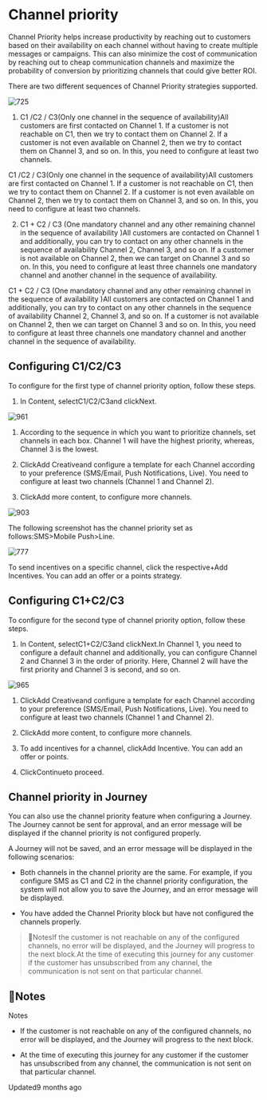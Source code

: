 # Channel priority

Channel Priority helps increase productivity by reaching out to customers based on their availability on each channel without having to create multiple messages or campaigns. This can also minimize the cost of communication by reaching out to cheap communication channels and maximize the probability of conversion by prioritizing channels that could give better ROI.

There are two different sequences of Channel Priority strategies supported.

![725](https://files.readme.io/59150ef-3f5Kil11PkvEy1QYYSSuwFcl7ML3UE3diw.png)

1. C1 /C2 / C3(Only one channel in the sequence of availability)All customers are first contacted on Channel 1. If a customer is not reachable on C1, then we try to contact them on Channel 2. If a customer is not even available on Channel 2, then we try to contact them on Channel 3, and so on. In this, you need to configure at least two channels.

C1 /C2 / C3(Only one channel in the sequence of availability)All customers are first contacted on Channel 1. If a customer is not reachable on C1, then we try to contact them on Channel 2. If a customer is not even available on Channel 2, then we try to contact them on Channel 3, and so on. In this, you need to configure at least two channels.

2. C1 + C2 / C3 (One mandatory channel and any other remaining channel in the sequence of availability )All customers are contacted on Channel 1 and additionally, you can try to contact on any other channels in the sequence of availability Channel 2, Channel 3, and so on. If a customer is not available on Channel 2, then we can target on Channel 3 and so on. In this, you need to configure at least three channels one mandatory channel and another channel in the sequence of availability.

C1 + C2 / C3 (One mandatory channel and any other remaining channel in the sequence of availability )All customers are contacted on Channel 1 and additionally, you can try to contact on any other channels in the sequence of availability Channel 2, Channel 3, and so on. If a customer is not available on Channel 2, then we can target on Channel 3 and so on. In this, you need to configure at least three channels one mandatory channel and another channel in the sequence of availability.

## Configuring C1/C2/C3

To configure for the first type of channel priority option, follow these steps.

1. In Content, selectC1/C2/C3and clickNext.

![961](https://files.readme.io/4ae92b5-w6MGbXS8VpzXUkfE0j1XU5Hl8EXcKEu2Og.png)

1. According to the sequence in which you want to prioritize channels, set channels in each box. Channel 1 will have the highest priority, whereas, Channel 3 is the lowest.

2. ClickAdd Creativeand configure a template for each Channel according to your preference (SMS/Email, Push Notifications, Live). You need to configure at least two channels (Channel 1 and Channel 2).

3. ClickAdd more content, to configure more channels.

![903](https://files.readme.io/eaf1151-ixEzbohBnz0QkSsN4XEj9aF3fxtraAF0Ng.png)

The following screenshot has the channel priority set as follows:SMS>Mobile Push>Line.

![777](https://files.readme.io/497472a-gUu7vBpbE-VTdqs56wpy1TxfreLoNQ1uBg.png)

To send incentives on a specific channel, click the respective+Add Incentives. You can add an offer or a points strategy.

## Configuring C1+C2/C3

To configure for the second type of channel priority option, follow these steps.

1. In Content, selectC1+C2/C3and clickNext.In Channel 1, you need to configure a default channel and additionally, you can configure Channel 2 and Channel 3 in the order of priority. Here, Channel 2 will have the first priority and Channel 3 is second, and so on.

![965](https://files.readme.io/90cf2ec-8kXnHPLFsULFEnQRzQDVI9Lwr_kqgSI-jA.png)

1. ClickAdd Creativeand configure a template for each Channel according to your preference (SMS/Email, Push Notifications, Live). You need to configure at least two channels (Channel 1 and Channel 2).

2. ClickAdd more content, to configure more channels.

3. To add incentives for a channel, clickAdd Incentive. You can add an offer or points.

4. ClickContinueto proceed.

## Channel priority in Journey

You can also use the channel priority feature when configuring a Journey. The Journey cannot be sent for approval, and an error message will be displayed if the channel priority is not configured properly.

A Journey will not be saved, and an error message will be displayed in the following scenarios:

- Both channels in the channel priority are the same. For example, if you configure SMS as C1 and C2 in the channel priority configuration, the system will not allow you to save the Journey, and an error message will be displayed.

- You have added the Channel Priority block but have not configured the channels properly.

> 📘NotesIf the customer is not reachable on any of the configured channels, no error will be displayed, and the Journey will progress to the next block.At the time of executing this journey for any customer if the customer has unsubscribed from any channel, the communication is not sent on that particular channel.

## 📘Notes

Notes

- If the customer is not reachable on any of the configured channels, no error will be displayed, and the Journey will progress to the next block.

- At the time of executing this journey for any customer if the customer has unsubscribed from any channel, the communication is not sent on that particular channel.

Updated9 months ago